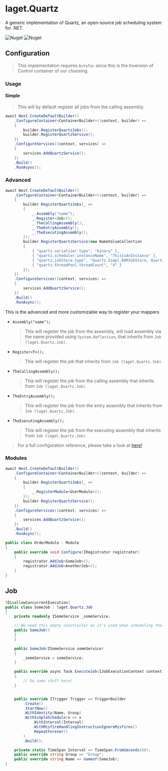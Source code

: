 ﻿# laget.Quartz
A generic implementation of Quartz, an open-source job scheduling system for .NET.

![Nuget](https://img.shields.io/nuget/v/laget.Quartz)
![Nuget](https://img.shields.io/nuget/dt/laget.Quartz)

## Configuration
> This implementation requires `Autofac` since this is the Inversion of Control container of our choosing.

### Usage
#### Simple
> This will by default register all jobs from the calling assembly.
```c#
await Host.CreateDefaultBuilder()
    .ConfigureContainer<ContainerBuilder>((context, builder) =>
    {
        builder.RegisterQuartzJobs();
        builder.RegisterQuartzService();
    })
    .ConfigureServices((context, services) =>
    {
        services.AddQuartzService();
    })
    .Build()
    .RunAsync();
```

### Advanced
```c#
await Host.CreateDefaultBuilder()
    .ConfigureContainer<ContainerBuilder>((context, builder) =>
    {
        builder.RegisterQuartzJobs(_ =>
        {
            _.Assembly("name");
            _.Register<Job>();
            _.TheCallingAssembly();
            _.TheEntryAssembly();
            _.TheExecutingAssembly();
        });
        builder.RegisterQuartzService(new NameValueCollection
        {
            { "quartz.serializer.type", "binary" },
            { "quartz.scheduler.instanceName", "ThisIsAnInstance" },
            { "quartz.jobStore.type", "Quartz.Simpl.RAMJobStore, Quartz" },
            { "quartz.threadPool.threadCount", "4" }
        });
    })
    .ConfigureServices((context, services) =>
    {
        services.AddQuartzService();
    })
    .Build()
    .RunAsync();
```


This is the advanced and more customizable way to register your mappers

* `Assembly("name");`
  > This will register the job from the assembly, will load assembly via the name provided using `System.Reflection`, that inherits from `Job (laget.Quartz.Job)`.
* `Register<T>();`
  > This will register the job that inherits from `Job (laget.Quartz.Job)`.
* `TheCallingAssembly();`
  > This will register the job from the calling assembly that inherits from `Job (laget.Quartz.Job)`.
* `TheEntryAssembly();`
  > This will register the job from the entry assembly that inherits from `Job (laget.Quartz.Job)`.
* `TheExecutingAssembly();`
  > This will register the job from the executing assembly that inherits from `Job (laget.Quartz.Job)`.

> For a full configuration reference, please take a look at [here!](https://www.quartz-scheduler.net/documentation/quartz-3.x/configuration/reference.html#main-configuration)

### Modules
```c#
await Host.CreateDefaultBuilder()
    .ConfigureContainer<ContainerBuilder>((context, builder) =>
    {
        builder.RegisterQuartzJobs(_ =>
        {
            _.RegisterModule<UserModule>();
        });
        builder.RegisterQuartzService();
    })
    .ConfigureServices((context, services) =>
    {
        services.AddQuartzService();
    })
    .Build()
    .RunAsync();
```
```c#
public class OrderModule : Module
{
    public override void Configure(IRegistrator registrator)
    {
        registrator.AddJob<SomeJob>();
        registrator.AddJob<AnotherJob>();
    }
}
```

## Job
```c#
[DisallowConcurrentExecution]
public class SomeJob : laget.Quartz.Job
{
    private readonly ISomeService _someService;

    // We need this empty constructor as it's used when scheduling the job
    public SomeJob()
    {
    }

    public SomeJob(ISomeService someService)
    {
        _someService = someService;
    }

    public override async Task ExecuteJob(IJobExecutionContext context)
    {
        // Do some stuff here!
    }


    public override ITrigger Trigger => TriggerBuilder
        .Create()
        .StartNow()
        .WithIdentity(Name, Group)
        .WithSimpleSchedule(x => x
            .WithInterval(Interval)
            .WithMisfireHandlingInstructionIgnoreMisfires()
            .RepeatForever()
        )
        .Build();

    private static TimeSpan Interval => TimeSpan.FromSeconds(60);
    public override string Group => "Group";
    public override string Name => nameof(SomeJob);
}
```
